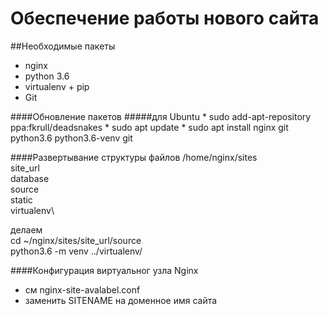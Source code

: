 Обеспечение работы нового сайта
===============================

##Необходимые пакеты
* nginx
* python 3.6
* virtualenv + pip
* Git

####Обновление пакетов 
#####для Ubuntu
    * sudo add-apt-repository ppa:fkrull/deadsnakes
    * sudo apt update
    * sudo apt install nginx git python3.6 python3.6-venv git

####Развертывание структуры файлов
/home/nginx/sites\
site_url\
     database\
     source\
     static\
     virtualenv\
     
делаем\
cd ~/nginx/sites/site_url/source \
python3.6 -m venv ../virtualenv/

####Конфигурация виртуальног узла Nginx   
* см nginx-site-avalabel.conf
* заменить SITENAME на доменное имя сайта
    